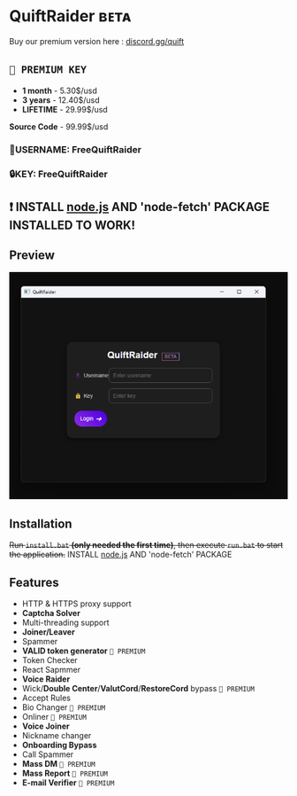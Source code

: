 # QuiftRaider ʙᴇᴛᴀ
Buy our premium version here : [discord.gg/quift](https://discord.gg/quift) 

## `👑 PREMIUM KEY`
- **1 month** - 5.30$/usd
- **3 years** - 12.40$/usd
- **LIFETIME** - 29.99$/usd

**Source Code** - 99.99$/usd

### 👤USERNAME: FreeQuiftRaider
### 🔒KEY: FreeQuiftRaider

## ❗ INSTALL [node.js](https://nodejs.org/en/download/package-manager) AND 'node-fetch' PACKAGE INSTALLED TO WORK!

## Preview
<p align="center">
  <img src="https://raw.githubusercontent.com/QuiftNetwork/QuiftRaider/refs/heads/main/image.png" alt="Preview of QuiftRaider">
</p>

## Installation
~~Run `install.bat` **(only needed the first time)**, then execute `run.bat` to start the application.~~ INSTALL [node.js](https://nodejs.org/en/download/package-manager) AND 'node-fetch' PACKAGE

## Features
- HTTP & HTTPS proxy support
- **Captcha Solver**
- Multi-threading support
- **Joiner/Leaver**
- Spammer
- **VALID token generator** `👑 PREMIUM`
- Token Checker
- React Sapmmer
- **Voice Raider**
- Wick/**Double Center**/**ValutCord**/**RestoreCord** bypass `👑 PREMIUM`
- Accept Rules
- Bio Changer `👑 PREMIUM`
- Onliner `👑 PREMIUM`
- **Voice Joiner**
- Nickname changer
- **Onboarding Bypass**
- Call Spammer
- **Mass DM** `👑 PREMIUM`
- **Mass Report** `👑 PREMIUM`
- **E-mail Verifier** `👑 PREMIUM`
